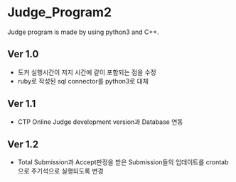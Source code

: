 # Judge_Program2
Judge program is made by using python3 and C++.

## Ver 1.0
* 도커 실행시간이 저지 시간에 같이 포함되는 점을 수정
* ruby로 작성된 sql connector를 python3로 대체

## Ver 1.1
* CTP Online Judge development version과 Database 연동

## Ver 1.2
* Total Submission과 Accept판정을 받은 Submission들의 업데이트를 crontab으로 주기석으로 실행되도록 변경
